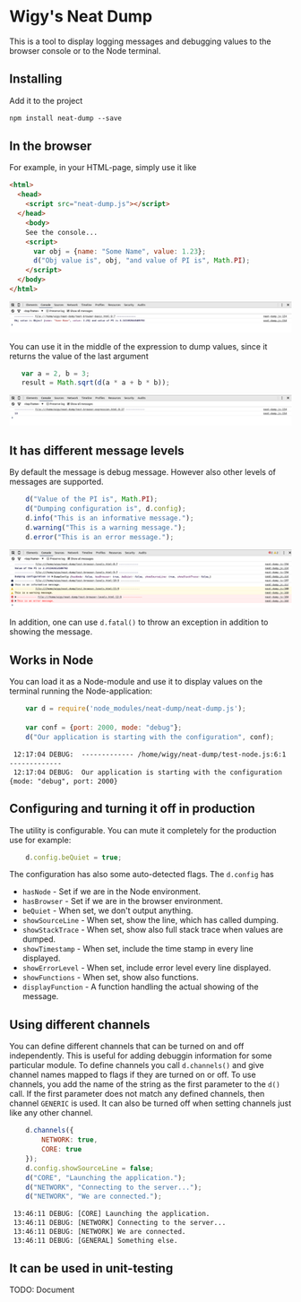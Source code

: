 # Wigy's Neat Dump

This is a tool to display logging messages and debugging values to the browser console or to the Node terminal.

## Installing

Add it to the project
```html
npm install neat-dump --save
```

## In the browser

For example, in your HTML-page, simply use it like

```html
<html>
  <head>
    <script src="neat-dump.js"></script>
  </head>
    <body>
    See the console...
    <script>
      var obj = {name: "Some Name", value: 1.23};
      d("Obj value is", obj, "and value of PI is", Math.PI);
    </script>
  </body>
</html>
```

![alt text](https://raw.githubusercontent.com/wigy/neat-dump/master/pics/test-browser-basics.png "Screen shot from console.")

You can use it in the middle of the expression to dump values, since it returns the value of
the last argument
```js
   var a = 2, b = 3;
   result = Math.sqrt(d(a * a + b * b));
```

![alt text](https://raw.githubusercontent.com/wigy/neat-dump/master/pics/test-browser-expressions.png "Screen shot from console.")

## It has different message levels

By default the message is debug message. However also other levels of messages are supported.
```js
    d("Value of the PI is", Math.PI);
    d("Dumping configuration is", d.config);
    d.info("This is an informative message.");
    d.warning("This is a warning message.");
    d.error("This is an error message.");
```
![alt text](https://raw.githubusercontent.com/wigy/neat-dump/master/pics/test-browser-levels.png "Screen shot from console.")

In addition, one can use `d.fatal()` to throw an exception in addition to showing the message.

## Works in Node

You can load it as a Node-module and use it to display values on the terminal running the
Node-application:
```js
    var d = require('node_modules/neat-dump/neat-dump.js');

    var conf = {port: 2000, mode: "debug"};
    d("Our application is starting with the configuration", conf);
```

```shell
 12:17:04 DEBUG:  ------------- /home/wigy/neat-dump/test-node.js:6:1 -------------
 12:17:04 DEBUG:  Our application is starting with the configuration {mode: "debug", port: 2000}
```

## Configuring and turning it off in production

The utility is configurable. You can mute it completely for the production use for example:
```js
    d.config.beQuiet = true;
```
The configuration has also some auto-detected flags. The `d.config` has

* `hasNode` - Set if we are in the Node environment.
* `hasBrowser` - Set if we are in the browser environment.
* `beQuiet` - When set, we don't output anything.
* `showSourceLine` - When set, show the line, which has called dumping.
* `showStackTrace` - When set, show also full stack trace when values are dumped.
* `showTimestamp` - When set, include the time stamp in every line displayed.
* `showErrorLevel` - When set, include error level every line displayed.
* `showFunctions` - When set, show also functions.
* `displayFunction` - A function handling the actual showing of the message.

## Using different channels

You can define different channels that can be turned on and off independently. This is useful for
adding debuggin information for some particular module. To define channels you call `d.channels()`
and give channel names mapped to flags if they are turned on or off. To use channels, you add the
name of the string as the first parameter to the `d()` call. If the first parameter does not match
any defined channels, then channel `GENERIC` is used. It can also be turned off when setting
channels just like any other channel.

```js
    d.channels({
        NETWORK: true,
        CORE: true
    });
    d.config.showSourceLine = false;
    d("CORE", "Launching the application.");
    d("NETWORK", "Connecting to the server...");
    d("NETWORK", "We are connected.");
```

```shell
 13:46:11 DEBUG: [CORE] Launching the application.
 13:46:11 DEBUG: [NETWORK] Connecting to the server...
 13:46:11 DEBUG: [NETWORK] We are connected.
 13:46:11 DEBUG: [GENERAL] Something else.
```

## It can be used in unit-testing

TODO: Document
